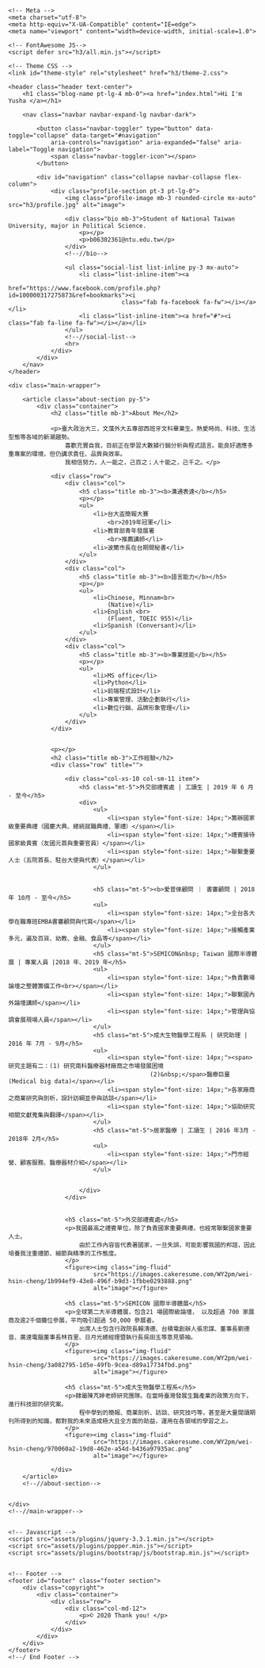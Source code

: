 <!DOCTYPE html>
<html lang="zh-TW">

<head>
	<title>Yusha</title>

	<!-- Meta -->
	<meta charset="utf-8">
	<meta http-equiv="X-UA-Compatible" content="IE=edge">
	<meta name="viewport" content="width=device-width, initial-scale=1.0">

	<!-- FontAwesome JS-->
	<script defer src="h3/all.min.js"></script>

	<!-- Theme CSS -->
	<link id="theme-style" rel="stylesheet" href="h3/theme-2.css">



</head>

<body>

	<header class="header text-center">
		<h1 class="blog-name pt-lg-4 mb-0"><a href="index.html">Hi I'm Yusha </a></h1>

		<nav class="navbar navbar-expand-lg navbar-dark">

			<button class="navbar-toggler" type="button" data-toggle="collapse" data-target="#navigation"
				aria-controls="navigation" aria-expanded="false" aria-label="Toggle navigation">
				<span class="navbar-toggler-icon"></span>
			</button>

			<div id="navigation" class="collapse navbar-collapse flex-column">
				<div class="profile-section pt-3 pt-lg-0">
					<img class="profile-image mb-3 rounded-circle mx-auto" src="h3/profile.jpg" alt="image">

					<div class="bio mb-3">Student of National Taiwan University, major in Political Science.
						<p></p>
						<p>b06302361@ntu.edu.tw</p>
					</div>
					<!--//bio-->

					<ul class="social-list list-inline py-3 mx-auto">
						<li class="list-inline-item"><a
								href="https://www.facebook.com/profile.php?id=100000317275873&ref=bookmarks"><i
									class="fab fa-facebook fa-fw"></i></a></li>
						<li class="list-inline-item"><a href="#"><i class="fab fa-line fa-fw"></i></a></li>
					</ul>
					<!--//social-list-->
					<hr>
				</div>
			</div>
		</nav>
	</header>

	<div class="main-wrapper">

		<article class="about-section py-5">
			<div class="container">
				<h2 class="title mb-3">About Me</h2>

				<p>臺大政治大三，文藻外大五專部西班牙文科畢業生。熱愛時尚、科技、生活型態等各域的新潮趨勢。
					喜歡充實自我，目前正在學習大數據行銷分析與程式語言。能良好適應多重專案的環境，但仍講求責任、品質與效率。
					我相信努力，人一能之，己百之；人十能之，己千之。</p>

				<div class="row">
					<div class="col">
						<h5 class="title mb-3"><b>溝通表達</b></h5>
						<p></p>
						<ul>
							<li>台大盃簡報大賽
								<br>2019年冠軍</li>
							<li>教育部青年發展署
								<br>推薦講師</li>
							<li>波蘭市長在台期間秘書</li>
						</ul>
					</div>
					<div class="col">
						<h5 class="title mb-3"><b>語言能力</b></h5>
						<p></p>
						<ul>
							<li>Chinese, Minnam<br>
								(Native)</li>
							<li>English <br>
								(Fluent, TOEIC 955)</li>
							<li>Spanish (Conversant)</li>
						</ul>
					</div>
					<div class="col">
						<h5 class="title mb-3"><b>專業技能</b></h5>
						<p></p>
						<ul>
							<li>MS office</li>
							<li>Python</li>
							<li>前端程式設計</li>
							<li>專案管理、活動企劃執行</li>
							<li>數位行銷、品牌形象管理</li>
						</ul>
					</div>
				</div>


				<p></p>
				<h2 class="title mb-3">工作經驗</h2>
				<div class="row" title="">

					<div class="col-xs-10 col-sm-11 item">
						<h5 class="mt-5">外交部禮賓處 | 工讀生 | 2019 年 6 月 - 至今</h5>
						<div>
							<ul>
								<li><span style="font-size: 14px;">籌辦國家級重要典禮（國慶大典、總統就職典禮、軍禮）</span></li>
								<li><span style="font-size: 14px;">禮賓接待國家級貴賓（友國元首與重要官員）</span></li>
								<li><span style="font-size: 14px;">聯繫重要人士（五院首長、駐台大使與代表）</span></li>
							</ul>


							<h5 class="mt-5"><b>愛普倈顧問 ｜ 書審顧問 | 2018年 10月 - 至今</h5>
							<ul>
								<li><span style="font-size: 14px;">全台各大學在職專班EMBA書審顧問與代寫</span></li>
								<li><span style="font-size: 14px;">接觸產業多元，遍及百貨、幼教、金融、食品等</span></li>
							</ul>
							<h5 class="mt-5">SEMICON&nbsp; Taiwan 國際半導體展 | 專案人員 |2018 年、2019 年</h5>
							<ul>
								<li><span style="font-size: 14px;">負責數場論壇之整體籌備工作<br></span></li>
								<li><span style="font-size: 14px;">聯繫國內外論壇講師</span></li>
								<li><span style="font-size: 14px;">管理與協調會展現場人員</span></li>
							</ul>
							<h5 class="mt-5">成大生物醫學工程系 | 研究助理 | 2016 年 7月 - 9月</h5>
							<ul>
								<li><span style="font-size: 14px;"><span>研究主題有二：(1) 研究南科醫療器材廠商之市場發展困境
											(2)&nbsp;</span>醫療巨量(Medical big data)</span></li>
								<li><span style="font-size: 14px;">各家廠商之商業研究與剖析，設計訪綱並參與訪談</span></li>
								<li><span style="font-size: 14px;">協助研究相關文獻蒐集與翻譯</span></li>
							</ul>
							<h5 class="mt-5">居家醫療 | 工讀生 | 2016 年3月 - 2018年 2月</h5>
							<ul>
								<li><span style="font-size: 14px;">門市經營、顧客服務、醫療器材介紹</span></li>
							</ul>


						</div>
					</div>


					<h5 class="mt-5">外交部禮賓處</h5>
					<p>我國最高之禮賓單位，除了負責國家重要典禮，也經常聯繫國家重要人士。
						由於工作內容皆代表著國家，一旦失誤，可能影響我國的邦誼，因此培養我注重禮節、細節與精準的工作態度。
					</p>
					<figure><img class="img-fluid"
							src="https://images.cakeresume.com/WY2pm/wei-hsin-cheng/1b994ef9-43e8-496f-b9d3-1fbbe0293888.png"
							alt="image"></figure>

					<h5 class="mt-5">SEMICON 國際半導體展</h5>
					<p>全球第二大半導體展，包含21 場國際級論壇， 以及超過 700 家展商及逾2千個攤位參展，平均吸引超過 50,000 參展者。
						出席人士包含行政院長賴清德、台積電創辦人張忠謀、董事長劉德音、廣達電腦董事長林百里、日月光總經理暨執行長吳田玉等意見領袖。
					</p>
					<figure><img class="img-fluid"
							src="https://images.cakeresume.com/WY2pm/wei-hsin-cheng/3a082795-1d5e-49fb-9cea-d89a17734fbd.png"
							alt="image"></figure>

					<h5 class="mt-5">成大生物醫學工程系</h5>
					<p>隸屬陳芃婷老師研究團隊。在當時臺灣發展生醫產業的政策方向下，進行科技部的研究案。
						程中學到的簡報、商業剖析、訪談、研究技巧等，甚至是大量閱讀期刊所得到的知識，都對我的未來造成極大且全方面的助益，運用在各領域的學習之上。
					</p>
					<figure><img class="img-fluid"
							src="https://images.cakeresume.com/WY2pm/wei-hsin-cheng/970060a2-19d8-462e-a54d-b436a97935ac.png"
							alt="image"></figure>

				</div>
		</article>
		<!--//about-section-->


	</div>
	<!--//main-wrapper-->


	<!-- Javascript -->
	<script src="assets/plugins/jquery-3.3.1.min.js"></script>
	<script src="assets/plugins/popper.min.js"></script>
	<script src="assets/plugins/bootstrap/js/bootstrap.min.js"></script>


	<!-- Footer -->
	<footer id="footer" class="footer section">
		<div class="copyright">
			<div class="container">
				<div class="row">
					<div class="col-md-12">
						<p>© 2020 Thank you! </p>
					</div>
				</div>
			</div>
		</div>
	</footer>
	<!--/ End Footer -->



</body>

</html>

